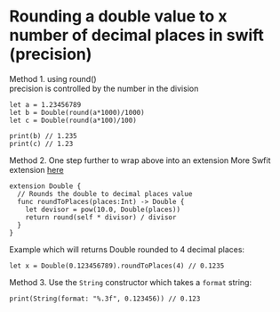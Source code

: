 # Rounding a double value to x number of decimal places in swift (precision)
Method 1. using round()  
precision is controlled by the number in the division
```
let a = 1.23456789
let b = Double(round(a*1000)/1000)
let c = Double(round(a*100)/100)

print(b) // 1.235
print(c) // 1.23
```
Method 2. One step further to wrap above into an extension
More Swfit extension [here](https://github.com/goktugyil/EZSwiftExtensions)
```
extension Double {
  // Rounds the double to decimal places value
  func roundToPlaces(places:Int) -> Double {
    let devisor = pow(10.0, Double(places))
    return round(self * divisor) / divisor
  }
}
```
Example which will returns Double rounded to 4 decimal places:
```
let x = Double(0.123456789).roundToPlaces(4) // 0.1235
```
Method 3. Use the ```String``` constructor which takes a ```format``` string:
```
print(String(format: "%.3f", 0.123456)) // 0.123
```

